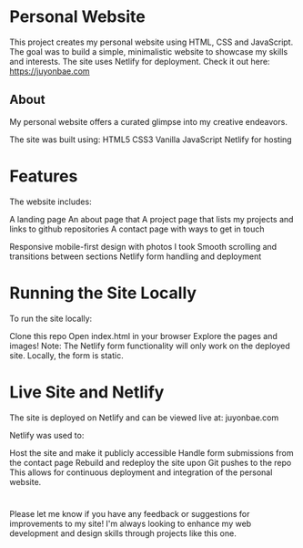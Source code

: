# Personal Website
This project creates my personal website using HTML, CSS and JavaScript. The goal was to build a simple, minimalistic website to showcase my skills and interests. The site uses Netlify for deployment.
Check it out here: https://juyonbae.com


## About
My personal website offers a curated glimpse into my creative endeavors. 

The site was built using:
HTML5
CSS3
Vanilla JavaScript
Netlify for hosting

# Features
The website includes:

A landing page 
An about page that 
A project page that lists my projects and links to github repositories
A contact page with ways to get in touch

Responsive mobile-first design with photos I took
Smooth scrolling and transitions between sections
Netlify form handling and deployment

# Running the Site Locally
To run the site locally:

Clone this repo
Open index.html in your browser
Explore the pages and images!
Note: The Netlify form functionality will only work on the deployed site. Locally, the form is static.

# Live Site and Netlify
The site is deployed on Netlify and can be viewed live at: juyonbae.com

Netlify was used to:

Host the site and make it publicly accessible
Handle form submissions from the contact page
Rebuild and redeploy the site upon Git pushes to the repo
This allows for continuous deployment and integration of the personal website.

#
Please let me know if you have any feedback or suggestions for improvements to my site! I'm always looking to enhance my web development and design skills through projects like this one.
